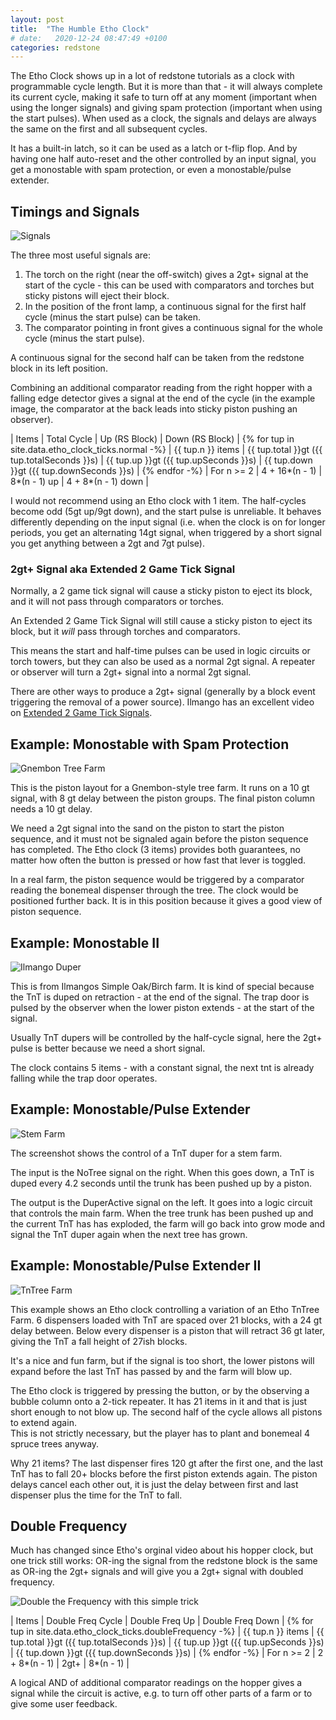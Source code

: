 ```yaml
---
layout: post
title:  "The Humble Etho Clock"
# date:   2020-12-24 08:47:49 +0100
categories: redstone
---
```

The Etho Clock shows up in a lot of redstone tutorials as a clock with 
programmable cycle length. But it is more than that -
it will always complete its current cycle, 
making it safe to turn off at any moment (important
when using the longer signals) and giving spam protection
(important when using the start pulses).  When used as
 a clock, the signals and delays are always the same on
 the first and all subsequent cycles.

It has a built-in latch, so it can be used as a latch or t-flip flop.
And by having one half auto-reset and the other controlled
by an input signal, you get a monostable with spam protection,
or even a monostable/pulse extender.


## Timings and Signals

![Signals](/assets/the-humble-etho-clock/etho-clock-signals.jpg)

The three most useful signals are:

1. The torch on the right (near the off-switch) gives a 2gt+ signal
   at the start of the cycle - this can be used with comparators
   and torches but sticky pistons will eject their block.
2. In the position of the front lamp, a continuous signal for the
   first half cycle (minus the start pulse) can be taken.
3. The comparator pointing in front gives a continuous signal
   for the whole cycle (minus the start pulse).

A continuous signal for the second half can be taken from the redstone
block in its left position.

Combining an additional comparator reading from the right hopper
with a falling edge detector gives a signal at the end of the
cycle (in the example image, the comparator at the back 
leads into sticky piston pushing an observer).

| Items | Total Cycle | Up (RS Block) | Down (RS Block) |
{% for tup in site.data.etho_clock_ticks.normal -%}
| {{ tup.n }} items | {{ tup.total }}gt ({{ tup.totalSeconds }}s) | {{ tup.up }}gt ({{ tup.upSeconds }}s) |  {{ tup.down }}gt ({{ tup.downSeconds }}s) | 
{% endfor -%}
| For n >= 2 | 4 + 16*(n - 1) | 8*(n - 1) up | 4 + 8*(n - 1) down |

I would not recommend using an Etho clock with 1 item. The half-cycles
become odd (5gt up/9gt down),  and the start pulse is unreliable. 
It behaves differently depending on the input signal (i.e. when the
clock is on for longer periods, you get an alternating 14gt signal,
when triggered by a short signal you get anything between a 2gt
and 7gt pulse).

### 2gt+ Signal aka Extended 2 Game Tick Signal

Normally, a 2 game tick signal will cause a sticky piston
to eject its block, and it will not pass through comparators
or torches.

An Extended 2 Game Tick Signal will still cause a sticky piston
to eject its block, but it *will* pass through torches and comparators.

This means the start and half-time pulses can be used in logic circuits
or torch towers, but they can also be used as a normal 2gt signal.
A repeater or observer will turn a 2gt+ signal into a normal 2gt signal.

There are other ways to produce a 2gt+ signal (generally by a block event
triggering the removal of a power source).  Ilmango has an excellent
video on [Extended 2 Game Tick Signals](https://www.youtube.com/watch?v=VjzuJqWAPFQ).


## Example: Monostable with Spam Protection

![Gnembon Tree Farm](/assets/the-humble-etho-clock/gnembon-tree-farm.jpg)

This is the piston layout for a Gnembon-style tree farm.
It runs on a 10 gt signal, with 8 gt delay between the piston groups.
The final piston column needs a 10 gt delay.

We need a 2gt signal into the sand on the piston to start the piston sequence,
and it must not be signaled again before the piston sequence has completed.
The Etho clock (3 items) provides both guarantees, no matter how
often the button is pressed or how fast that lever is toggled.

In a real farm, the piston sequence would be triggered by
a comparator reading the bonemeal dispenser through the
tree.  The clock would be positioned further back. It is in 
this position because it gives a good view of piston sequence.

## Example: Monostable II

![Ilmango Duper](/assets/the-humble-etho-clock/ilmango-duper.jpg)

This is from Ilmangos Simple Oak/Birch farm.  It is kind of special because
the TnT is duped on retraction - at the end of the signal.  The trap door
is pulsed by the observer when the lower piston extends - at the start of the signal.

Usually TnT dupers will be controlled by the half-cycle signal, here
the 2gt+ pulse is better because we need a short signal.

The clock contains 5 items - with a constant signal,
the next tnt is already falling while the trap door operates.


## Example: Monostable/Pulse Extender

![Stem Farm](/assets/the-humble-etho-clock/stem-farm.jpg)

The screenshot shows the control of a TnT duper for a stem farm.

The input is the NoTree signal on the right.  When this goes down,
a TnT is duped every 4.2 seconds until the trunk has been pushed
up by a piston.

The output is the DuperActive signal on the left.  It goes into
a logic circuit that controls the main farm.  When the tree
trunk has been pushed up and the current TnT has has exploded,
the farm will go back into grow mode and signal the TnT duper
again when the next tree has grown.



## Example: Monostable/Pulse Extender II

![TnTree Farm](/assets/the-humble-etho-clock/tntree-farm.jpg)

This example shows an Etho clock controlling a variation of an Etho TnTree Farm.  6
dispensers loaded with TnT are spaced over 21 blocks, with a 24 gt delay between.
Below every dispenser is a piston that will retract 36 gt later, giving the TnT
a fall height of 27ish blocks.

It's a nice and fun farm, but if the signal is too short, the lower pistons will
expand before the last TnT has passed by and the farm will blow up.

The Etho clock is triggered by pressing the button, or by the observing a bubble
column onto a 2-tick repeater.  It has 21 items in it and that is just short
enough to not blow up.  The second half of the cycle allows all pistons to extend again.  
This is not strictly necessary, but the player has to plant and bonemeal 4 spruce trees anyway.

Why 21 items?  The last dispenser fires 120 gt after the first one, and the last
TnT has to fall 20+ blocks before the first piston extends again.  The piston delays
cancel each other out, it is just the delay between first and last dispenser
plus the time for the TnT to fall.


## Double Frequency

Much has changed since Etho's orginal video about his hopper clock,
but one trick still works:  OR-ing the signal from the redstone block
is the same as OR-ing the 2gt+ signals and will give you a 2gt+ signal 
with doubled frequency.

![Double the Frequency with this simple trick](/assets/the-humble-etho-clock/double-frequency.jpg)

| Items | Double Freq Cycle | Double Freq Up | Double Freq Down |
{% for tup in site.data.etho_clock_ticks.doubleFrequency -%}
| {{ tup.n }} items | {{ tup.total }}gt ({{ tup.totalSeconds }}s) | {{ tup.up }}gt ({{ tup.upSeconds }}s) |  {{ tup.down }}gt ({{ tup.downSeconds }}s) | 
{% endfor -%}
| For n >= 2 | 2 + 8*(n - 1) | 2gt+ | 8*(n - 1) |

A logical AND of additional comparator readings on the hopper gives a signal while the circuit is active,
e.g. to turn off other parts of a farm or to give some user feedback.
